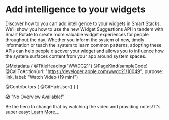 # Add intelligence to your widgets

Discover how to you can add intelligence to your widgets in Smart Stacks. We'll show you how to use the new Widget Suggestions API in tandem with Smart Rotate to create more valuable widget experiences for people throughout the day. Whether you inform the system of new, timely information or teach the system to learn common patterns, adopting these APIs can help people discover your widget and allows you to influence how the system surfaces content from your app around system spaces.

@Metadata {
   @TitleHeading("WWDC21")
   @PageKind(sampleCode)
   @CallToAction(url: "https://developer.apple.com/wwdc21/10049", purpose: link, label: "Watch Video (19 min)")

   @Contributors {
      @GitHubUser(<replace this with your GitHub handle>)
   }
}

😱 "No Overview Available!"

Be the hero to change that by watching the video and providing notes! It's super easy:
 [Learn More…](https://wwdcnotes.com/documentation/wwdcnotes/contributing)
